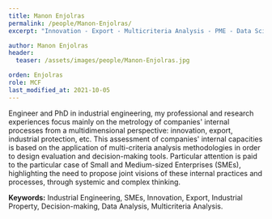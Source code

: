 ```yaml
---
title: Manon Enjolras
permalink: /people/Manon-Enjolras/
excerpt: "Innovation - Export - Multicriteria Analysis - PME - Data Sciences"

author: Manon Enjolras
header:
  teaser: /assets/images/people/Manon-Enjolras.jpg

orden: Enjolras
role: MCF
last_modified_at: 2021-10-05
---
```



Engineer and PhD in industrial engineering, my professional and research experiences focus mainly on the metrology of companies' internal processes from a multidimensional perspective: innovation, export, industrial protection, etc. This assessment of companies' internal capacities is based on the application of multi-criteria analysis methodologies in order to design evaluation and decision-making tools. Particular attention is paid to the particular case of Small and Medium-sized Enterprises (SMEs), highlighting the need to propose joint visions of these internal practices and processes, through systemic and complex thinking.



**Keywords:** Industrial Engineering, SMEs, Innovation, Export, Industrial Property, Decision-making, Data Analysis, Multicriteria Analysis.
